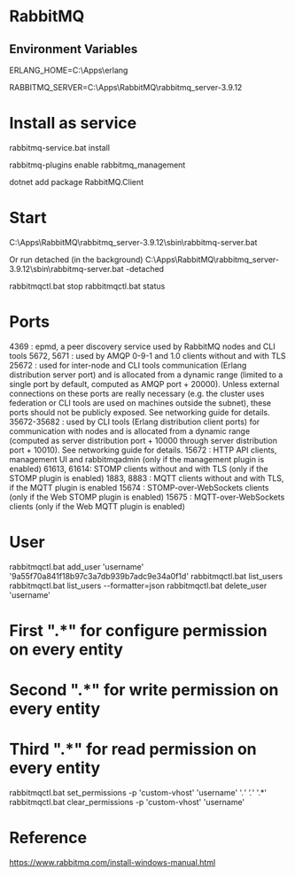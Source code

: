 # RabbitMQ

## Environment Variables

ERLANG_HOME=C:\Apps\erlang

RABBITMQ_SERVER=C:\Apps\RabbitMQ\rabbitmq_server-3.9.12



# Install as service

rabbitmq-service.bat install

rabbitmq-plugins enable rabbitmq_management

dotnet add package RabbitMQ.Client

# Start

C:\Apps\RabbitMQ\rabbitmq_server-3.9.12\sbin\rabbitmq-server.bat 

Or run detached (in the background)
C:\Apps\RabbitMQ\rabbitmq_server-3.9.12\sbin\rabbitmq-server.bat -detached
 

rabbitmqctl.bat stop
rabbitmqctl.bat status

# Ports


4369        : epmd, a peer discovery service used by RabbitMQ nodes and CLI tools
5672, 5671  : used by AMQP 0-9-1 and 1.0 clients without and with TLS
25672       : used for inter-node and CLI tools communication (Erlang distribution server port) 
              and is allocated from a dynamic range (limited to a single port by default, computed as AMQP port + 20000). Unless external connections on these ports are really necessary (e.g. the cluster uses federation or CLI tools are used on machines outside the subnet), these ports should not be publicly exposed. See networking guide for details.
35672-35682 : used by CLI tools (Erlang distribution client ports) for communication with nodes 
              and is allocated from a dynamic range (computed as server distribution port + 10000 through server distribution port + 10010). See networking guide for details.
15672       : HTTP API clients, management UI and rabbitmqadmin (only if the management plugin is enabled)
61613, 61614: STOMP clients without and with TLS (only if the STOMP plugin is enabled)
1883, 8883  : MQTT clients without and with TLS, if the MQTT plugin is enabled
15674       : STOMP-over-WebSockets clients (only if the Web STOMP plugin is enabled)
15675       : MQTT-over-WebSockets clients (only if the Web MQTT plugin is enabled)


# User

rabbitmqctl.bat add_user 'username' '9a55f70a841f18b97c3a7db939b7adc9e34a0f1d'
rabbitmqctl.bat list_users
rabbitmqctl.bat list_users --formatter=json
rabbitmqctl.bat delete_user 'username'


# First  ".*" for configure permission on every entity
# Second ".*" for write permission on every entity
# Third  ".*" for read permission on every entity
rabbitmqctl.bat set_permissions -p 'custom-vhost' 'username' '.*' '.*' '.*'
rabbitmqctl.bat clear_permissions -p 'custom-vhost' 'username'


# Reference

https://www.rabbitmq.com/install-windows-manual.html

